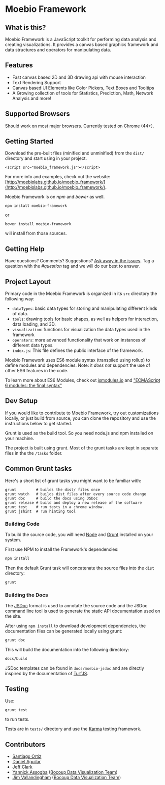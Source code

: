 # Moebio Framework

## What is this?

Moebio Framework is a JavaScript toolkit for performing data analysis and creating visualizations. It provides a canvas based graphics framework and data structures and operators for manipulating data.

## Features

* Fast canvas based 2D and 3D drawing api with mouse interaction
* Text Rendering Support
* Canvas based UI Elements like Color Pickers, Text Boxes and Tooltips
* A Growing collection of tools for Statistics, Prediction, Math, Network Analysis and more!

## Supported Browsers

Should work on most major browsers. Currently tested on Chrome (44+).

## Getting Started

Download the pre-built files (minified and unminified) from the `dist/` directory and start using in your project.

```
<script src="moebio_framework.js"></script>
```

For more info and examples, check out the website:  [http://moebiolabs.github.io/moebio_framework/](http://moebiolabs.github.io/moebio_framework/).

Moebio Framework is on _npm_ and _bower_ as well.

```
npm install moebio-framework
```

or

```
bower install moebio-framework
```

will install from those sources.

## Getting Help

Have questions? Comments? Suggestions? [Ask away in the issues](https://github.com/moebiolabs/moebio_framework/issues). Tag a question with the _#question_ tag and we will do our best to answer.

## Project Layout

Primary code in the Moebio Framework is organized in its `src` directory the following way:

  * `dataTypes`: basic data types for storing and manipulating different kinds of data.
  * `tools`: drawing tools for basic shapes, as well as helpers for interaction, data loading, and 3D.
  * `visualization`: functions for visualization the data types used in the framework
  * `operators`: more advanced functionality that work on instances of different data types.
  * `index.js`: This file defines the public interface of the framework.

Moebio Framework uses ES6 module syntax (transpiled using rollup) to define modules and dependencies. Note: it _does not_ support the use of other ES6 features in the code.

To learn more about ES6 Modules, check out [jsmodules.io](http://jsmodules.io) and ["ECMAScript 6 modules: the final syntax"](http://www.2ality.com/2014/09/es6-modules-final.html)

## Dev Setup

If you would like to contribute to Moebio Framework, try out customizations locally, or just build from source, you can clone the repository and use the instructions below to get started.

Grunt is used as the build tool. So you need node.js and npm installed on your machine.

The project is built using grunt. Most of the grunt tasks are kept in separate
files in the the `/tasks` folder.

## Common Grunt tasks

Here's a short list of grunt tasks you might want to be familiar with:

```
grunt         # builds the dist/ files once
grunt watch   # builds dist files after every source code change
grunt doc     # build the docs using JSDoc
grunt release # build and deploy a new release of the software
grunt test    # run tests in a chrome window.
grunt jshint  # run hinting tool
```

### Building Code

To build the source code, you will need [Node](https://nodejs.org/) and [Grunt](http://gruntjs.com/) installed on your system.

First use NPM to install the Framework's dependencies:

```bash
npm install
```

Then the default Grunt task will concatenate the source files into the `dist` directory:

```bash
grunt
```

### Building the Docs

The [JSDoc](http://usejsdoc.org/) format is used to annotate the source code and the JSDoc command line tool is used to generate the static API documentation used on the site.

After using `npm install` to download development dependencies, the documentation files can be generated locally using grunt:

```bash
grunt doc
```

This will build the documentation into the following directory:

```bash
docs/build
```

JSDoc templates can be found in `docs/moebio-jsdoc` and are directly inspired by the documentation of [TurfJS](http://turfjs.org/).

## Testing

Use:

```bash
grunt test
```

to run tests.

Tests are in `tests/` directory and use the [Karma](http://karma-runner.github.io/0.13/index.html) testing framework.

## Contributors

* [Santiago Ortiz](https://twitter.com/moebio)
* [Daniel Aguilar](https://twitter.com/protozoo)
* [Jeff Clark](https://twitter.com/JeffClark)
* [Yannick Assogba](https://twitter.com/tafsiri) ([Bocoup Data Visualization Team](https://bocoup.com/datavis/))
* [Jim Vallandingham](https://twitter.com/vlandham) ([Bocoup Data Visualization Team](https://bocoup.com/datavis/))
